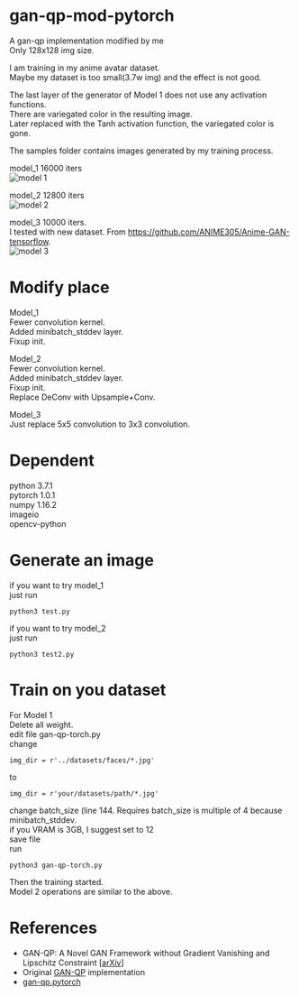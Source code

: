 # gan-qp-mod-pytorch
A gan-qp implementation modified by me  
Only 128x128 img size.  

I am training in my anime avatar dataset.  
Maybe my dataset is too small(3.7w img) and the effect is not good.  

The last layer of the generator of Model 1 does not use any activation functions.  
There are variegated color in the resulting image.  
Later replaced with the Tanh activation function, the variegated color is gone. 

The samples folder contains images generated by my training process.  

model_1 16000 iters  
![model 1](https://github.com/One-sixth/gan-qp-mod-pytorch/blob/master/samples/test_16000.jpg)

model_2 12800 iters  
![model 2](https://github.com/One-sixth/gan-qp-mod-pytorch/blob/master/samples2/test_12800.jpg)

model_3 10000 iters.  
I tested with new dataset. From https://github.com/ANIME305/Anime-GAN-tensorflow.  
![model 3](https://github.com/One-sixth/gan-qp-mod-pytorch/blob/master/samples3/test_10000.jpg)

# Modify place
Model_1  
Fewer convolution kernel.  
Added minibatch_stddev layer.  
Fixup init.  

Model_2  
Fewer convolution kernel.  
Added minibatch_stddev layer.  
Fixup init.  
Replace DeConv with Upsample+Conv.  

Model_3  
Just replace 5x5 convolution to 3x3 convolution.

# Dependent
python 3.7.1  
pytorch 1.0.1  
numpy 1.16.2  
imageio  
opencv-python  

# Generate an image
if you want to try model_1  
just run  
```
python3 test.py
```

if you want to try model_2  
just run  
```
python3 test2.py
```

# Train on you dataset
For Model 1  
Delete all weight.  
edit file gan-qp-torch.py  
change  
```
img_dir = r'../datasets/faces/*.jpg'
```
to
```
img_dir = r'your/datasets/path/*.jpg'
```
change batch_size (line 144. Requires batch_size is multiple of 4 because minibatch_stddev.  
if you VRAM is 3GB, I suggest set to 12  
save file  
run  
```
python3 gan-qp-torch.py
```
Then the training started.  
Model 2 operations are similar to the above.  

# References
- GAN-QP: A Novel GAN Framework without Gradient Vanishing and Lipschitz Constraint [[arXiv](https://arxiv.org/abs/1811.07296)]
- Original [GAN-QP](https://github.com/bojone/gan-qp) implementation
- [gan-qp.pytorch](https://github.com/rahulbhalley/gan-qp.pytorch)
